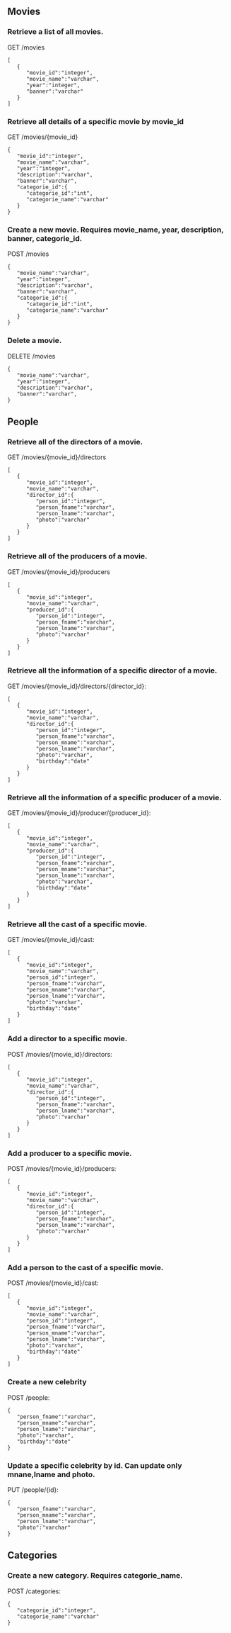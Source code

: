 ## Movies

### Retrieve a list of all movies.

GET /movies

```
[
   {
      "movie_id":"integer",
      "movie_name":"varchar",
      "year":"integer",
      "banner":"varchar"
   }
]
```

###  Retrieve all details of a specific movie by movie_id

GET /movies/{movie_id}

```
{
   "movie_id":"integer",
   "movie_name":"varchar",
   "year":"integer",
   "description":"varchar",
   "banner":"varchar",
   "categorie_id":{
      "categorie_id":"int",
      "categorie_name":"varchar"
   }
}
```

### Create a new movie. Requires movie_name, year, description, banner, categorie_id.

POST /movies

```
{
   "movie_name":"varchar",
   "year":"integer",
   "description":"varchar",
   "banner":"varchar",
   "categorie_id":{
      "categorie_id":"int",
      "categorie_name":"varchar"
   }
}
```
### Delete a movie.

DELETE /movies

```
{
   "movie_name":"varchar",
   "year":"integer",
   "description":"varchar",
   "banner":"varchar",
}
```

## People

### Retrieve all of the directors of a movie.

GET /movies/{movie_id}/directors

```
[
   {
      "movie_id":"integer",
      "movie_name":"varchar",
      "director_id":{
         "person_id":"integer",
         "person_fname":"varchar",
         "person_lname":"varchar",
         "photo":"varchar"
      }
   }
]
```
### Retrieve all of the producers of a movie.

GET /movies/{movie_id}/producers

```
[
   {
      "movie_id":"integer",
      "movie_name":"varchar",
      "producer_id":{
         "person_id":"integer",
         "person_fname":"varchar",
         "person_lname":"varchar",
         "photo":"varchar"
      }
   }
]
```
### Retrieve all the information of a specific director of a movie.

GET /movies/{movie_id}/directors/{director_id}: 

```
[
   {
      "movie_id":"integer",
      "movie_name":"varchar",
      "director_id":{
         "person_id":"integer",
         "person_fname":"varchar",
         "person_mname":"varchar",
         "person_lname":"varchar",
         "photo":"varchar",
         "birthday":"date"
      }
   }
]
```
### Retrieve all the information of a specific producer of a movie.

GET /movies/{movie_id}/producer/{producer_id}: 

```
[
   {
      "movie_id":"integer",
      "movie_name":"varchar",
      "producer_id":{
         "person_id":"integer",
         "person_fname":"varchar",
         "person_mname":"varchar",
         "person_lname":"varchar",
         "photo":"varchar",
         "birthday":"date"
      }
   }
]
```

### Retrieve all the cast of a specific movie.

GET /movies/{movie_id}/cast:

```
[
   {
      "movie_id":"integer",
      "movie_name":"varchar",
      "person_id":"integer",
      "person_fname":"varchar",
      "person_mname":"varchar",
      "person_lname":"varchar",
      "photo":"varchar",
      "birthday":"date"
   }
]
```

### Add a director to a specific movie.

POST /movies/{movie_id}/directors:

```
[
   {
      "movie_id":"integer",
      "movie_name":"varchar",
      "director_id":{
         "person_id":"integer",
         "person_fname":"varchar",
         "person_lname":"varchar",
         "photo":"varchar"
      }
   }
]
```
### Add a producer to a specific movie.

POST /movies/{movie_id}/producers:

```
[
   {
      "movie_id":"integer",
      "movie_name":"varchar",
      "director_id":{
         "person_id":"integer",
         "person_fname":"varchar",
         "person_lname":"varchar",
         "photo":"varchar"
      }
   }
]
```
### Add a person to the cast of a specific movie.

POST /movies/{movie_id}/cast:

```
[
   {
      "movie_id":"integer",
      "movie_name":"varchar",
      "person_id":"integer",
      "person_fname":"varchar",
      "person_mname":"varchar",
      "person_lname":"varchar",
      "photo":"varchar",
      "birthday":"date"
   }
]
```


### Create a new celebrity

POST /people: 

```
{
   "person_fname":"varchar",
   "person_mname":"varchar",
   "person_lname":"varchar",
   "photo":"varchar",
   "birthday":"date"
}
```

### Update a specific celebrity by id. Can update only mnane,lname and photo.

PUT /people/{id}: 

```
{
   "person_fname":"varchar",
   "person_mname":"varchar",
   "person_lname":"varchar",
   "photo":"varchar"
}
```

## Categories

### Create a new category. Requires categorie_name.

POST /categories:

```
{
   "categorie_id":"integer",
   "categorie_name":"varchar"
}
```

